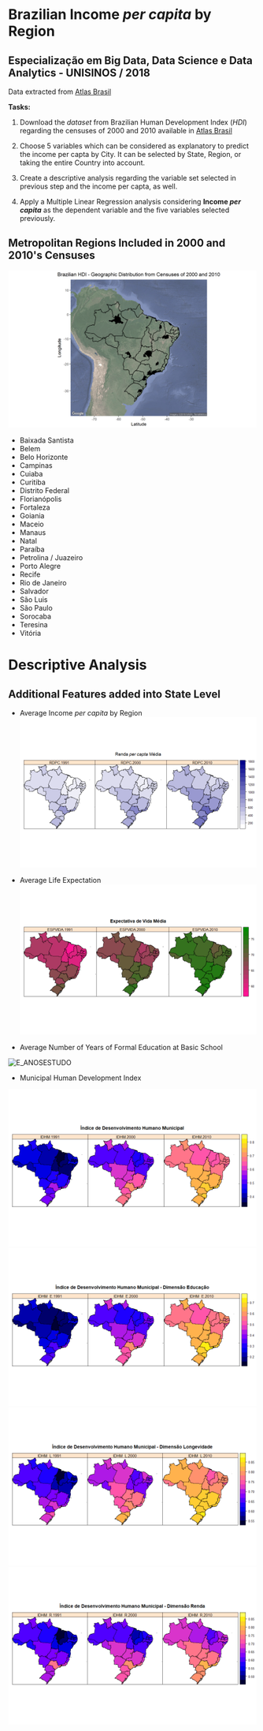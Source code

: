 # Brazilian Income _per capita_ by Region
## Especialização em Big Data, Data Science e Data Analytics - UNISINOS / 2018

Data extracted from [Atlas Brasil](http://www.atlasbrasil.org.br/2013/pt/download/)

**Tasks:**

1. Download the _dataset_ from Brazilian Human Development Index (_HDI_) regarding the censuses of 2000 and 2010 available in [Atlas Brasil](http://www.atlasbrasil.org.br/2013/pt/download/)

2. Choose 5 variables which can be considered as explanatory to predict the income per capta by City. It can be selected by State, Region, or taking the entire Country into account.

3. Create a descriptive analysis regarding the variable set selected in previous step and the income per capta, as well.

4. Apply a Multiple Linear Regression analysis considering **Income _per capita_** as the dependent variable and the five variables selected previously.


## Metropolitan Regions Included in 2000 and 2010's Censuses

![Map](/images/finalMap.png)

* Baixada Santista
* Belem
* Belo Horizonte
* Campinas
* Cuiaba
* Curitiba
* Distrito Federal
* Florianópolis
* Fortaleza
* Goiania
* Maceio
* Manaus
* Natal
* Paraíba
* Petrolina / Juazeiro
* Porto Alegre
* Recife
* Rio de Janeiro
* Salvador
* São Luis
* São Paulo
* Sorocaba
* Teresina
* Vitória

# Descriptive Analysis
## Additional Features added into State Level

* Average Income _per capita_ by Region
![RDPC](/images/RDPC_heatmap.png)

* Average Life Expectation
![ESPVIDA](/images/ESPVIDA_heatmap.png)

* Average Number of Years of Formal Education at Basic School

![E_ANOSESTUDO](/images/E_ANOS_ESTUDO_heatmap.png)

* Municipal Human Development Index

![IDHM](/images/IDHM_heatmap.png)
![IDHM_E](/images/IDHM_E_heatmap.png)
![IDHM_L](/images/IDHM_L_heatmap.png)
![IDHM_R](/images/IDHM_R_heatmap.png)
